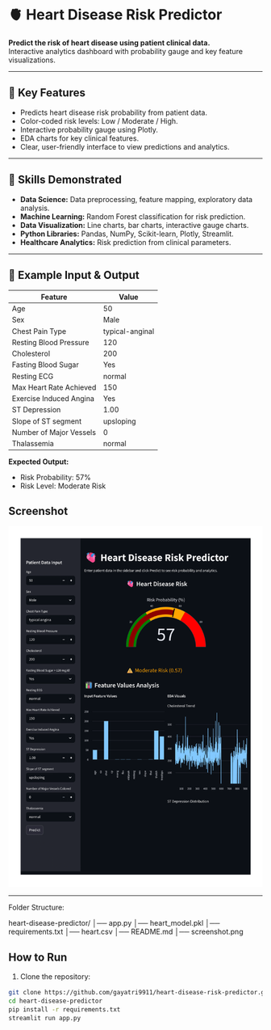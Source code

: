  
# 🫀 Heart Disease Risk Predictor

**Predict the risk of heart disease using patient clinical data.**  
Interactive analytics dashboard with probability gauge and key feature visualizations.

---

## 🔹 Key Features
- Predicts heart disease risk probability from patient data.
- Color-coded risk levels: Low / Moderate / High.
- Interactive probability gauge using Plotly.
- EDA charts for key clinical features.
- Clear, user-friendly interface to view predictions and analytics.

---

## 🔹 Skills Demonstrated
- **Data Science:** Data preprocessing, feature mapping, exploratory data analysis.
- **Machine Learning:** Random Forest classification for risk prediction.
- **Data Visualization:** Line charts, bar charts, interactive gauge charts.
- **Python Libraries:** Pandas, NumPy, Scikit-learn, Plotly, Streamlit.
- **Healthcare Analytics:** Risk prediction from clinical parameters.

---

## 🔹 Example Input & Output

| Feature | Value |
|---------|-------|
| Age | 50 |
| Sex | Male |
| Chest Pain Type | typical-anginal |
| Resting Blood Pressure | 120 |
| Cholesterol | 200 |
| Fasting Blood Sugar | Yes |
| Resting ECG | normal |
| Max Heart Rate Achieved | 150 |
| Exercise Induced Angina | Yes |
| ST Depression | 1.00 |
| Slope of ST segment | upsloping |
| Number of Major Vessels | 0 |
| Thalassemia | normal |

**Expected Output:**  
- Risk Probability: 57%  
- Risk Level: Moderate Risk
  
## **Screenshot**
![App Screenshot](Asset-1.png)

---
Folder Structure:

heart-disease-predictor/
│── app.py
│── heart_model.pkl
│── requirements.txt
│── heart.csv
│── README.md
│── screenshot.png

## How to Run

1. Clone the repository:
```bash
git clone https://github.com/gayatri9911/heart-disease-risk-predictor.git
cd heart-disease-predictor
pip install -r requirements.txt
streamlit run app.py
